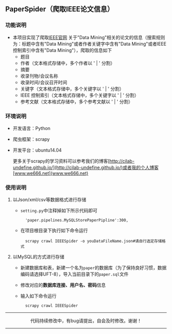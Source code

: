 ## PaperSpider（爬取IEEE论文信息）


### 功能说明
 
- 本项目实现了爬取[IEEE官网](http://ieeexplore.ieee.org/Xplore/home.jsp) 关于"Data Mining"相关的论文的信息（搜索规则为：标题中含有"Data Mining"或者作者关键字中含有"Data Mining"或者IEEE控制索引中含有"Data Mining"），爬取的信息如下
    - 题目
    - 作者（文本格式存储中，多个作者以 ' | ' 分割）
    - 摘要
    - 收录刊物/会议名称
    - 收录时间/会议召开时间
    - 关键字（文本格式存储中，多个关键字以 ' | ' 分割）
    - IEEE 控制索引（文本格式存储中，多个关键字以 ' | ' 分割）
    - 参考文献（文本格式存储中，多个参考文献以 ' | ' 分割）

### 环境说明

- 开发语言：Python
- 爬虫框架：scrapy
- 开发平台：ubuntu14.04

	更多关于scrapy的学习资料可以参考我们的博客[http://cilab-undefine.github.io/](http://cilab-undefine.github.io/)或者我的个人博客[www.we666.net](www.we666.net)



### 使用说明

1. 以Json/xml/csv等数据格式进行存储
	
	- `setting.py`中注释掉如下所示代码即可

			'paper.pipelines.MySQLStorePaperPipline':300,
	
	- 在项目根目录下执行如下命令运行

			scrapy crawl IEEESpider -o youDataFileName.json#请自行选定存储格式

2. 以MySQL的方式进行存储

	-  新建数据库和表，新建一个名为`paper`的数据库（为了保持良好习惯，数据编码请选择UFT-8），导入当前目录下的`paper.sql`文件
			
	- 修改对应的**数据库连接、用户名、密码**信息
	- 输入如下命令运行
			
			scrapy crawl IEEESpider

---

<center>代码持续修改中，有bug请提出，自会及时修改。谢谢！</center>

---
